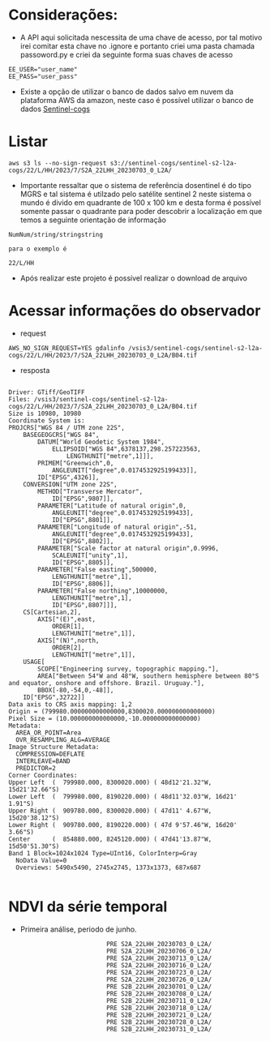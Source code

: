 # Considerações:

- A API aqui solicitada nescessita de uma chave de acesso, por tal motivo irei comitar esta chave no .ignore e portanto criei uma pasta chamada passoword.py e criei da seguinte forma suas chaves de acesso

```
EE_USER="user_name"
EE_PASS="user_pass"
```

- Existe a opção de utilizar o banco de dados salvo em nuvem da plataforma AWS da amazon, neste caso é possível utilizar o banco de dados [Sentinel-cogs](https://registry.opendata.aws/sentinel-2-l2a-cogs/)

# Listar

```
aws s3 ls --no-sign-request s3://sentinel-cogs/sentinel-s2-l2a-cogs/22/L/HH/2023/7/S2A_22LHH_20230703_0_L2A/
```

- Importante ressaltar que o sistema de referência dosentinel é do tipo MGRS e tal sistema é utilzado pelo satélite sentinel 2 neste sistema o mundo é divido em quadrante de 100 x 100 km e desta forma é possível somente passar o quadrante para poder descobrir a localização em que temos a seguinte orientação de informação

```
NumNum/string/stringstring

para o exemplo é

22/L/HH
```

- Após realizar este projeto é possível realizar o download de arquivo

# Acessar informações do observador

- request

```
AWS_NO_SIGN_REQUEST=YES gdalinfo /vsis3/sentinel-cogs/sentinel-s2-l2a-cogs/22/L/HH/2023/7/S2A_22LHH_20230703_0_L2A/B04.tif
```

- resposta

```

Driver: GTiff/GeoTIFF
Files: /vsis3/sentinel-cogs/sentinel-s2-l2a-cogs/22/L/HH/2023/7/S2A_22LHH_20230703_0_L2A/B04.tif
Size is 10980, 10980
Coordinate System is:
PROJCRS["WGS 84 / UTM zone 22S",
    BASEGEOGCRS["WGS 84",
        DATUM["World Geodetic System 1984",
            ELLIPSOID["WGS 84",6378137,298.257223563,
                LENGTHUNIT["metre",1]]],
        PRIMEM["Greenwich",0,
            ANGLEUNIT["degree",0.0174532925199433]],
        ID["EPSG",4326]],
    CONVERSION["UTM zone 22S",
        METHOD["Transverse Mercator",
            ID["EPSG",9807]],
        PARAMETER["Latitude of natural origin",0,
            ANGLEUNIT["degree",0.0174532925199433],
            ID["EPSG",8801]],
        PARAMETER["Longitude of natural origin",-51,
            ANGLEUNIT["degree",0.0174532925199433],
            ID["EPSG",8802]],
        PARAMETER["Scale factor at natural origin",0.9996,
            SCALEUNIT["unity",1],
            ID["EPSG",8805]],
        PARAMETER["False easting",500000,
            LENGTHUNIT["metre",1],
            ID["EPSG",8806]],
        PARAMETER["False northing",10000000,
            LENGTHUNIT["metre",1],
            ID["EPSG",8807]]],
    CS[Cartesian,2],
        AXIS["(E)",east,
            ORDER[1],
            LENGTHUNIT["metre",1]],
        AXIS["(N)",north,
            ORDER[2],
            LENGTHUNIT["metre",1]],
    USAGE[
        SCOPE["Engineering survey, topographic mapping."],
        AREA["Between 54°W and 48°W, southern hemisphere between 80°S and equator, onshore and offshore. Brazil. Uruguay."],
        BBOX[-80,-54,0,-48]],
    ID["EPSG",32722]]
Data axis to CRS axis mapping: 1,2
Origin = (799980.000000000000000,8300020.000000000000000)
Pixel Size = (10.000000000000000,-10.000000000000000)
Metadata:
  AREA_OR_POINT=Area
  OVR_RESAMPLING_ALG=AVERAGE
Image Structure Metadata:
  COMPRESSION=DEFLATE
  INTERLEAVE=BAND
  PREDICTOR=2
Corner Coordinates:
Upper Left  (  799980.000, 8300020.000) ( 48d12'21.32"W, 15d21'32.66"S)
Lower Left  (  799980.000, 8190220.000) ( 48d11'32.03"W, 16d21' 1.91"S)
Upper Right (  909780.000, 8300020.000) ( 47d11' 4.67"W, 15d20'38.12"S)
Lower Right (  909780.000, 8190220.000) ( 47d 9'57.46"W, 16d20' 3.66"S)
Center      (  854880.000, 8245120.000) ( 47d41'13.87"W, 15d50'51.30"S)
Band 1 Block=1024x1024 Type=UInt16, ColorInterp=Gray
  NoData Value=0
  Overviews: 5490x5490, 2745x2745, 1373x1373, 687x687


```

# NDVI da série temporal

- Primeira análise, periodo de junho.

```
                           PRE S2A_22LHH_20230703_0_L2A/
                           PRE S2A_22LHH_20230706_0_L2A/
                           PRE S2A_22LHH_20230713_0_L2A/
                           PRE S2A_22LHH_20230716_0_L2A/
                           PRE S2A_22LHH_20230723_0_L2A/
                           PRE S2A_22LHH_20230726_0_L2A/
                           PRE S2B_22LHH_20230701_0_L2A/
                           PRE S2B_22LHH_20230708_0_L2A/
                           PRE S2B_22LHH_20230711_0_L2A/
                           PRE S2B_22LHH_20230718_0_L2A/
                           PRE S2B_22LHH_20230721_0_L2A/
                           PRE S2B_22LHH_20230728_0_L2A/
                           PRE S2B_22LHH_20230731_0_L2A/


```
